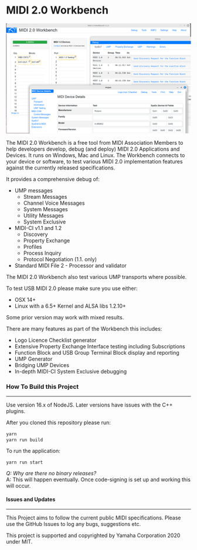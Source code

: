 # MIDI 2.0 Workbench
![img.png](img.png)

The MIDI 2.0 Workbench is a free tool from MIDI Association Members to help developers develop, debug (and deploy) MIDI 2.0 Applications and Devices. It runs on Windows, Mac and Linux.
The Workbench connects to your device or software, to test various MIDI 2.0 implementation features against the currently released specifications.

It provides a comprehensive debug of: 
* UMP messages
  * Stream Messages
  * Channel Voice Messages
  * System Messages
  * Utility Messages
  * System Exclusive
* MIDI-CI v1.1 and 1.2
  * Discovery
  * Property Exchange
  * Profiles
  * Process Inquiry
  * Protocol Negotiation (1.1. only)
* Standard MIDI File 2 - Processor and validator

The MIDI 2.0 Workbench also test various UMP transports where possible.

To test USB MIDI 2.0 please make sure you use either:
* OSX 14+
* Linux with a 6.5+ Kernel and ALSA libs 1.2.10+

Some prior version may work with mixed results.

There are many features as part of the Workbench this includes:
* Logo Licence Checklist generator
* Extensive Property Exchange Interface testing including Subscriptions
* Function Block and USB Group Terminal Block display and reporting
* UMP Generator
* Bridging UMP Devices
* In-depth MIDI-CI System Exclusive debugging

### How To Build this Project
-----------------------
Use version 16.x of NodeJS. Later versions have issues with the C++ plugins.

After you cloned this repository
please run:
```
yarn
yarn run build
```
To run the application:
```
yarn run start
```

_Q: Why are there no binary releases?_<br/>
A: This will happen eventually. Once code-signing is set up and working this will occur.

#### Issues and Updates
-----------------
This Project aims to follow the current public MIDI specifications. 
Please use the GitHub Issues to log any bugs, suggestions etc. 

This project is supported and copyrighted by Yamaha Corporation 2020 under MIT. 
